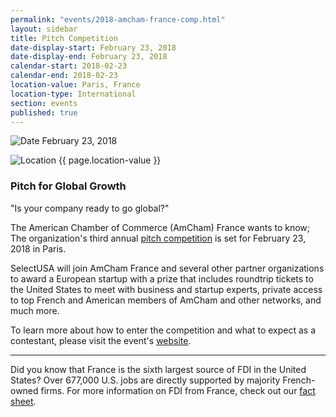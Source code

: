 ```yaml
---
permalink: "events/2018-amcham-france-comp.html"
layout: sidebar
title: Pitch Competition
date-display-start: February 23, 2018
date-display-end: February 23, 2018
calendar-start: 2018-02-23
calendar-end: 2018-02-23
location-value: Paris, France
location-type: International
section: events
published: true
---
```


![Date](https://google.github.io/material-design-icons/action/svg/design/ic_event_24px.svg "Date") February 23, 2018

![Location](http://google.github.io/material-design-icons/social/svg/design/ic_location_city_24px.svg "Location") {{ page.location-value }}

### Pitch for Global Growth

"Is your company ready to go global?"

The American Chamber of Commerce (AmCham) France wants to know; The organization's third annual [pitch competition](http://bit.ly/2EY8L6q) is set for February 23, 2018 in Paris. 

SelectUSA will join AmCham France and several other partner organizations to award a European startup with a prize that includes roundtrip tickets to the United States to meet with business and startup experts, private access to top French and American members of AmCham and other networks, and much more.

To learn more about how to enter the competition and what to expect as a contestant, please visit the event's [website](http://bit.ly/2EY8L6q).

---

Did you know that France is the sixth largest source of FDI in the United States? Over 677,000 U.S. jobs are directly supported by majority French-owned firms. For more information on FDI from France, check out our [fact sheet](http://www.selectusa.gov/country-fact-sheets/France).
